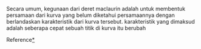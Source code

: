 Secara umum, kegunaan dari deret maclaurin adalah untuk membentuk persamaan dari kurva yang belum diketahui persamaannya dengan berlandaskan karakteristik dari kurva tersebut. karakteristik yang dimaksud adalah seberapa cepat sebuah titik di kurva itu berubah

Reference[*](https://fikrinotes.medium.com/apa-itu-deret-maclaurin-kegunaan-serta-penjabaran-rumus-ad3daaf26df8)

